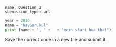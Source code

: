 ```ngMeta
name: Question 2
submission_type: url
```

```python
year = 2016
name = "NavGurukul"
print (name + ', ' +   + "mein start hua tha!")
```

Save the correct code in a new file and submit it.
